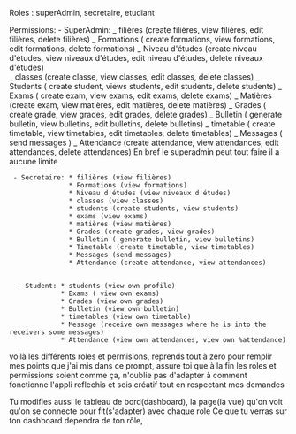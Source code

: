 Roles : superAdmin, secretaire, etudiant

Permissions: - SuperAdmin: _ filières (create filières, view filières, edit filières, delete filières)
_ Formations ( create formations, view formations, edit formations, delete formations)
_ Niveau d'études (create niveau d'études, view niveaux d'études, edit niveau d'études, delete niveaux d'études)  
 _ classes (create classe, view classes, edit classes, delete classes)
_ Students ( create student, views students, edit students, delete students)
_ Exams ( create exam, view exams, edit exams, delete exams)
_ Matières (create exam, view matières, edit matières, delete matières)
_ Grades ( create grade, view grades, edit grades, delete grades)
_ Bulletin ( generate bulletin, view bulletins, edit bulletins, delete bulletins)
_ timetable ( create timetable, view timetables, edit timetables, delete timetables)
_ Messages ( send messages )
_ Attendance (create attendance, view attendances, edit attendances, delete attendances)
En bref le superadmin peut tout faire il a aucune limite

     - Secretaire: * filières (view filières)
                   * Formations (view formations)
                   * Niveau d'études (view niveaux d'études)
                   * classes (view classes)
                   * students (create students, view students)
                   * exams (view exams)
                   * matières (view matières)
                   * Grades (create grades, view grades)
                   * Bulletin ( generate bulletin, view bulletins)
                   * Timetable (create timetable, view timetables)
                   * Messages (send messages)
                   * Attendance (create attendance, view attendances)


      - Student: * students (view own profile)
                 * Exams ( view own exams)
                 * Grades (view own grades)
                 * Bulletin (view own bulletin)
                 * timetables (view own timetable)
                 * Message (receive own messages where he is into the receivers some messages)
                 * Attendance (view own attendances, view own %attendance)

voilà les différents roles et permisions, reprends tout à zero pour remplir mes points que j'ai mis dans ce prompt, assure toi que à la fin les roles et permissions soient comme ça, n'oublie pas d'adapter à comment fonctionne l'appli reflechis et sois créatif tout en respectant mes demandes

Tu modifies aussi le tableau de bord(dashboard), la page(la vue) qu'on voit qu'on se connecte pour fit(s'adapter) avec chaque role
Ce que tu verras sur ton dashboard dependra de ton rôle,
